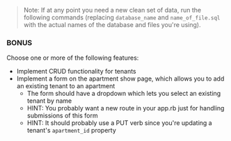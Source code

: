 <!-- # The Landlord

## Prompt:
You are a landlord in need of an app that will track your apartments and tenants. -->

<!-- ## Directions
Fork/clone this repo. Look at due dates section to figure out which parts are due when.

## Due Dates

### Wednesday

- [Schema & SQL](#schema--sql)
- [Active Record](#active-record) -->

<!-- ### Friday

- [Sinatra Views and Templates](#sinatra-views-and-templates)
- [Sinatra DB](#sinatra--db). -->

<!-- Ideally, you should complete the portion you haven't completed yet before starting
the next one.

## Schema & SQL

### Create a schema file

Create a `schema.sql` in the `db` folder. It should contain the following:

- Tenants table (with the following attributes):
  - id
  - name
  - age
  - gender
  - apartment_id

- Apartments table (with the following attributes):
  - id
  - address
  - monthly_rent
  - sqft
  - num_beds
  - num_baths

### Create your Database and Load the Schema File

1. Create your database
  - `$ createdb landlord`
2. Load the schema file
  - `$ psql -d landlord < db/schema.sql`
3. Load the seed file
  - `$ psql -d landlord < db/seeds.sql` -->


> Note: If at any point you need a new clean set of data, run the following commands (replacing `database_name` and `name_of_file.sql` with the actual names of the database and files you're using).

<!-- ```bash
$ dropdb database_name
$ createdb database_name
$ psql -d database_name < name_of_schema_file.sql
$ psql -d database_name < name_of_seed_file.sql
```

![Commit!](http://vignette1.wikia.nocookie.net/uncyclopedia/images/5/5a/Checkmark.png/revision/latest/scale-to-width-down/50?cb=20110702210942)
Make a commit before you move on!

## Active Record Exercises

### Complete the AR Exercises

Look in the `ar_exercises` folder. Update the `exercise.rb` file to solve each
challenge.

![Commit!](http://vignette1.wikia.nocookie.net/uncyclopedia/images/5/5a/Checkmark.png/revision/latest/scale-to-width-down/50?cb=20110702210942)
Make a commit before you move on!

## Command Line Landlord Manager (Using ActiveRecord)

We're going to recreate our command line app, only this time we'll use ActiveRecord
to store / read our data (instead of hashes and/or plain ruby objects like we did before).

### Step 0 - Define Your Models

Create a `models` folder. Inside that, you should create models for Apartment
and Tenant. Ensure you set up the correct `has_many` / `belongs_to` associations.

Hint: you can look at the top of `exercise.rb` for code for each model.

### Step 1 - Create a Connection File

Create a `db/connection.rb` file. See the [AR Lesson](https://github.com/ga-wdi-lessons/activerecord-intro#functionality---wdi-i-do---20--105) for an example of what should be in it. Hint: Make sure you update the name of the DB it's connecting to.

I like to put the following lines at the top of my `connection.rb` file, that
way, I can just load this file elsewhere and it ensures ActiveRecord is loaded:

```ruby
require "pg" # postgres db library
require "active_record" # the ORM
require "pry" # for debugging
```

**VERIFY:** Run the provided `console.rb` and ensure you can run commands like those
below without any errors

```ruby
the_bat_cave = Apartment.create(address: "123 Main St", monthly_rent: 2000, sqft: 600, num_beds: 2, num_baths: 1)
me = Tenant.create(name: "Adam", age: 30, gender: "Male", apartment: the_bat_cave)
```

### Step 2 - Create a Seeds File

Create a `db/seeds.rb` file.

At the very top, ensure your seed file loads the necessary files using `require_relative`:
* the connection file `db/connection`
* the 2 model files

Below that, add these two lines, to ensure running the seed script clears your DB first.
```ruby
Tenant.destroy_all
Apartment.destroy_all -->
<!-- ```

<!-- Lastly, copy the code you wrote in `exercise.rb` that *JUST* creates ~9 tenants and ~3 apartments. -->

<!-- Then, run your seed file from the command line: `ruby db/seeds.rb`

**Verify**: Go look at the provided `console.rb`. See the commented out lines?
Uncomment them and re-run `console.rb`. It should run without error and provide
the expected output (in terms of the numbers of apartments and tenants.) -->

<!-- ![Commit!](http://vignette1.wikia.nocookie.net/uncyclopedia/images/5/5a/Checkmark.png/revision/latest/scale-to-width-down/50?cb=20110702210942)
Make a commit before you move on! -->

<!-- ### Step 3 - Build out the CLI Interface

Build out a simple command line interface that provides a menu prompt and allows
the user to: -->

<!-- 1. See a list of all apartments (include ID#, address, and monthly rent)
2. See a list of all tenants (include name and age)
3. See a list of all apartments and their associated tenants (just address and name) -->

<!-- ![Commit!](http://vignette1.wikia.nocookie.net/uncyclopedia/images/5/5a/Checkmark.png/revision/latest/scale-to-width-down/50?cb=20110702210942)
Make a commit before you move on! -->


<!-- ### Bonus

- extend functionality of the command line app where you, the landlord,
can assign people to apartments,
evict tenants,
change rent and .... whatever you want! -->

<!-- # DUE FRIDAY:

## Sinatra Views and Templates

**Do not connect sinatra to the DB.** That's friday's hw. Focus on creating the routes and views. -->
<!-- Hardcode some sample html for each of the views.

Create the (RESTful) routes and views for the following items:

- The homepage should list several menu options: -->
  <!-- * List all apartments (a link to `GET /apartments`) -->
  <!-- * View an apartment's details(a link to `GET /apartments/1`) -->
  <!-- * Add an apartment(a link to `GET /apartments/new`) -->
  <!-- * List tenants (a link to `GET /apartments/1/tenants`) -->
<!-- - The route `GET /apartments` should list all apartments
  * these apartments will just be hardcoded in your `app.rb` or in your `erb` file. -->
<!-- - The route `GET /apartments/new` should show a form for adding a new apartment
  * Make sure to get the appropriate input from the user when creating an apartment as per schema -->
<!-- - The route `GET /apartments/1` should show info about a single apartment
  * Tell the user the address, monthly_rent, sqft, num_beds, num_baths, and renters -->
<!-- - The route `GET /apartments/1/tenants` should list all tenants for 1 apartment. -->
<!-- - The route `GET /apartments/1/tenants/new` should show a form for adding a new tenant.
  * Make sure to get the appropriate input from the user to create your person as per schema -->

<!-- ## Sinatra & DB

Example of using instance variables:

  In your main `app.rb` file, create instance variables that query the Database using active record.

  In your views, replace hardcoded html with erb. For example:

  ```html
  <% @apartments.each do |apartment| %>
    <li><%= apartment.address %></li>
  <% end %> -->
<!-- You should complete as many of the following routes (aka features) as you can -->

<!-- Have an index route for apartments (`GET /apartments`)
  should list all of the apartments
   each apartment should link to its own show page
   it should have a link to create a new apartment
 have a show route for each apartment specified by the params value in the URL. (e.g. `GET /apartments/17`)
   it should list its address, monthly rent, square feet, number of bedrooms and number of bathrooms
   it should have a link to delete the apartment
   it should have a link to edit the apartment
   it should show all tenants living in the apartment
 have a new route for apartments (`GET /apartments/new`)
   this will contain the form to create new apartments
   when this form is submitted it will send a `POST` request to the create route(below) in your database.
 have a create route for apartments (`POST /apartments`)
   when there's a `POST` request to this route, it will create an apartment in your database
   upon creation it will redirect to the created apartment's show route.
 have an edit route for a single apartment (e.g. `GET /apartments/15/edit`)
   this will contain the form to edit an existing apartment
   when this form is submitted it will send a `PUT` request to and update route(below) in your database
 have an update route for a single apartment specified by the params value in the URL. (e.g. `PUT /apartments/9`)
   when there's a `PUT` request to this route, it will update an apartment in the database
   after updating it should redirect to the updated apartments show route
 have a delete route for a single apartment specified by the params value in the URL. (e.g. `DELETE /apartments/4`) when there's a `DELETE` request to this route, it will delete the apartment specified. -->

### BONUS

Choose one or more of the following features:

- Implement CRUD functionality for tenants
- Implement a form on the apartment show page, which allows you to add an existing tenant to an apartment
  - The form should have a dropdown which lets you select an existing tenant by name
  - HINT: You probably want a new route in your app.rb just for handling submissions of this form
  - HINT: It should probably use a PUT verb since you're updating a tenant's `apartment_id` property
